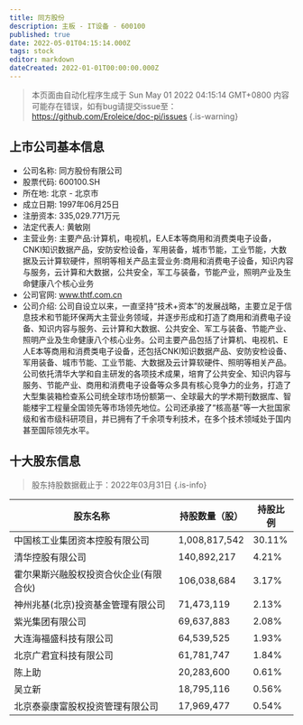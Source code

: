 ```yaml
---
title: 同方股份
description: 主板 - IT设备 - 600100
published: true
date: 2022-05-01T04:15:14.000Z
tags: stock
editor: markdown
dateCreated: 2022-01-01T00:00:00.000Z
---
```


> 本页面由自动化程序生成于 Sun May 01 2022 04:15:14 GMT+0800
> 内容可能存在错误，如有bug请提交issue至：https://github.com/Eroleice/doc-pi/issues
{.is-warning}

## 上市公司基本信息
- 公司名称: 同方股份有限公司
- 股票代码: 600100.SH
- 所在地: 北京 - 北京市
- 成立日期: 1997年06月25日
- 注册资本: 335,029.771万元
- 法定代表人: 黄敏刚
- 主营业务: 主要产品:计算机，电视机，E人E本等商用和消费类电子设备，CNKI知识数据产品，安防安检设备，军用装备，城市节能，工业节能，大数据及云计算软硬件，照明等相关产品主营业务:商用和消费电子设备，知识内容与服务，云计算和大数据，公共安全，军工与装备，节能产业，照明产业及生命健康八个核心业务
- 公司官网: www.thtf.com.cn
- 公司介绍: 公司自设立以来，一直坚持“技术+资本”的发展战略，主要立足于信息技术和节能环保两大主营业务领域，并逐步形成和打造了商用和消费电子设备、知识内容与服务、云计算和大数据、公共安全、军工与装备、节能产业、照明产业及生命健康八个核心业务。公司主要产品包括了计算机、电视机、E人E本等商用和消费类电子设备，还包括CNKI知识数据产品、安防安检设备、军用装备、城市节能、工业节能、大数据及云计算软硬件、照明等相关产品。公司依托清华大学和自主研发的各项技术成果，培育了公共安全、知识内容与服务、节能产业、商用和消费电子设备等众多具有核心竞争力的业务，打造了大型集装箱检查系公司统全球市场份额第一、全球最大的学术期刊数据库、智能楼宇工程量全国领先等市场领先地位。公司还承接了“核高基”等一大批国家级和省市级科研项目，并已拥有了千余项专利技术，在多个技术领域处于国内甚至国际领先水平。


## 十大股东信息
> 股东持股数据截止于：2022年03月31日
{.is-info}

| 股东名称 | 持股数量（股） | 持股比例 |
| --- | --- | --- |
| 中国核工业集团资本控股有限公司 | 1,008,817,542 | 30.11% |
| 清华控股有限公司 | 140,892,217 | 4.21% |
| 霍尔果斯兴融股权投资合伙企业(有限合伙) | 106,038,684 | 3.17% |
| 神州兆基(北京)投资基金管理有限公司 | 71,473,119 | 2.13% |
| 紫光集团有限公司 | 69,637,883 | 2.08% |
| 大连海福盛科技有限公司 | 64,539,525 | 1.93% |
| 北京广君宜科技有限公司 | 61,781,747 | 1.84% |
| 陈上助 | 20,283,600 | 0.61% |
| 吴立新 | 18,795,116 | 0.56% |
| 北京泰豪康富股权投资管理有限公司 | 17,969,477 | 0.54% |




